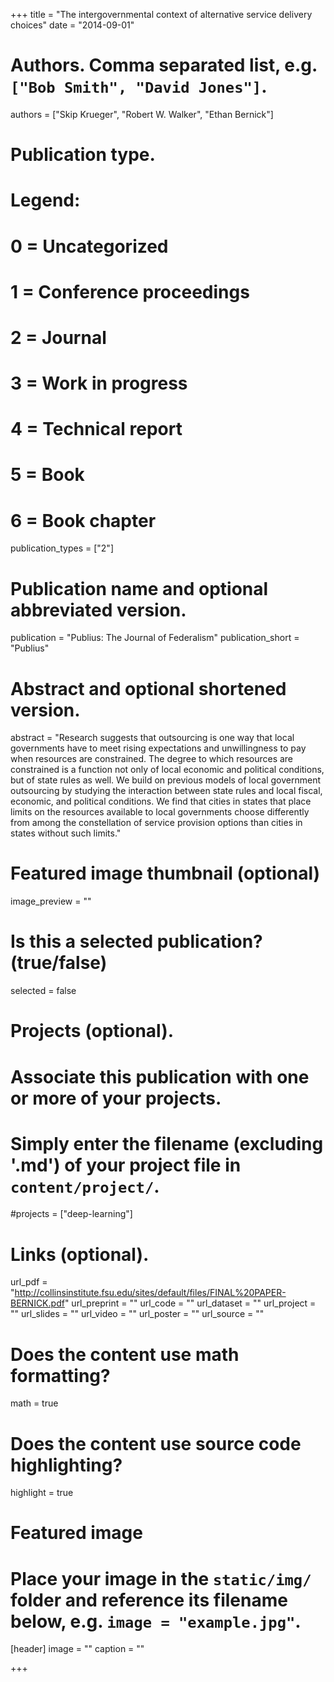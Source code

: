 +++
title = "The intergovernmental context of alternative service delivery choices"
date = "2014-09-01"

# Authors. Comma separated list, e.g. `["Bob Smith", "David Jones"]`.
authors = ["Skip Krueger", "Robert W. Walker", "Ethan Bernick"]

# Publication type.
# Legend:
# 0 = Uncategorized
# 1 = Conference proceedings
# 2 = Journal
# 3 = Work in progress
# 4 = Technical report
# 5 = Book
# 6 = Book chapter
publication_types = ["2"]

# Publication name and optional abbreviated version.
publication = "Publius: The Journal of Federalism"
publication_short = "Publius"

# Abstract and optional shortened version.
abstract = "Research suggests that outsourcing is one way that local governments have to meet rising expectations and unwillingness to pay when resources are constrained. The degree to which resources are constrained is a function not only of local economic and political conditions, but of state rules as well. We build on previous models of local government outsourcing by studying the interaction between state rules and local fiscal, economic, and political conditions. We find that cities in states that place limits on the resources available to local governments choose differently from among the constellation of service provision options than cities in states without such limits."

# Featured image thumbnail (optional)
image_preview = ""

# Is this a selected publication? (true/false)
selected = false

# Projects (optional).
#   Associate this publication with one or more of your projects.
#   Simply enter the filename (excluding '.md') of your project file in `content/project/`.
#projects = ["deep-learning"]

# Links (optional).
url_pdf = "http://collinsinstitute.fsu.edu/sites/default/files/FINAL%20PAPER-BERNICK.pdf"
url_preprint = ""
url_code = ""
url_dataset = ""
url_project = ""
url_slides = ""
url_video = ""
url_poster = ""
url_source = ""

# Does the content use math formatting?
math = true

# Does the content use source code highlighting?
highlight = true

# Featured image
# Place your image in the `static/img/` folder and reference its filename below, e.g. `image = "example.jpg"`.
[header]
image = ""
caption = ""

+++

